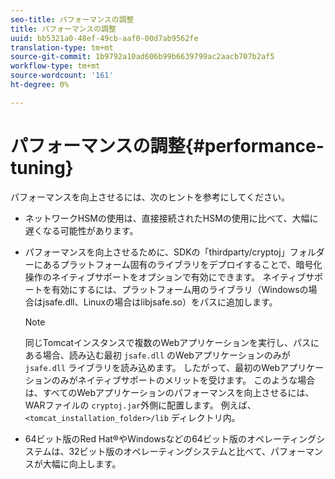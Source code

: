 ```yaml
---
seo-title: パフォーマンスの調整
title: パフォーマンスの調整
uuid: bb5321a0-48ef-49cb-aaf0-00d7ab9562fe
translation-type: tm+mt
source-git-commit: 1b9792a10ad606b99b6639799ac2aacb707b2af5
workflow-type: tm+mt
source-wordcount: '161'
ht-degree: 0%

---
```



# パフォーマンスの調整{#performance-tuning}

パフォーマンスを向上させるには、次のヒントを参考にしてください。

* ネットワークHSMの使用は、直接接続されたHSMの使用に比べて、大幅に遅くなる可能性があります。
* パフォーマンスを向上させるために、SDKの「thirdparty/cryptoj」フォルダーにあるプラットフォーム固有のライブラリをデプロイすることで、暗号化操作のネイティブサポートをオプションで有効にできます。 ネイティブサポートを有効にするには、プラットフォーム用のライブラリ（Windowsの場合はjsafe.dll、Linuxの場合はlibjsafe.so）をパスに追加します。

   >[!NOTE]
   >
   >同じTomcatインスタンスで複数のWebアプリケーションを実行し、パスにある場合、読み込む最初 `jsafe.dll` のWebアプリケーションのみが `jsafe.dll` ライブラリを読み込めます。 したがって、最初のWebアプリケーションのみがネイティブサポートのメリットを受けます。 このような場合は、すべてのWebアプリケーションのパフォーマンスを向上させるには、WARファイルの `cryptoj.jar`外側に配置します。 例えば、 `<tomcat_installation_folder>/lib` ディレクトリ内。

* 64ビット版のRed Hat®やWindowsなどの64ビット版のオペレーティングシステムは、32ビット版のオペレーティングシステムと比べて、パフォーマンスが大幅に向上します。

